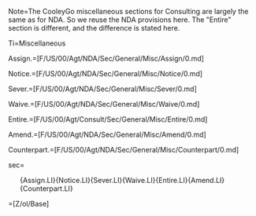 Note=The CooleyGo miscellaneous sections for Consulting are largely the same as for NDA.  So we reuse the NDA provisions here.  The "Entire" section is different, and the difference is stated here.

Ti=Miscellaneous

Assign.=[F/US/00/Agt/NDA/Sec/General/Misc/Assign/0.md]

Notice.=[F/US/00/Agt/NDA/Sec/General/Misc/Notice/0.md]

Sever.=[F/US/00/Agt/NDA/Sec/General/Misc/Sever/0.md]

Waive.=[F/US/00/Agt/NDA/Sec/General/Misc/Waive/0.md]

Entire.=[F/US/00/Agt/Consult/Sec/General/Misc/Entire/0.md]

Amend.=[F/US/00/Agt/NDA/Sec/General/Misc/Amend/0.md]

Counterpart.=[F/US/00/Agt/NDA/Sec/General/Misc/Counterpart/0.md]

sec=<ol>{Assign.LI}{Notice.LI}{Sever.LI}{Waive.LI}{Entire.LI}{Amend.LI}{Counterpart.LI}</ol>

=[Z/ol/Base]
